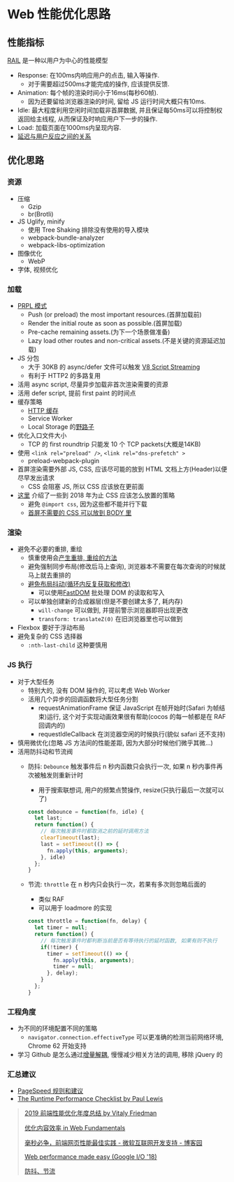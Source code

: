 # Web 性能优化思路

## 性能指标

[RAIL](https://developers.google.com/web/fundamentals/performance/rail?hl=zh-cn) 是一种以用户为中心的性能模型

* Response: 在100ms内响应用户的点击, 输入等操作.
  * 对于需要超过500ms才能完成的操作, 应该提供反馈.
* Animation: 每个帧的渲染时间小于16ms(每秒60帧).
  * 因为还要留给浏览器渲染的时间, 留给 JS 运行时间大概只有10ms.
* Idle: 最大程度利用空闲时间加载非首屏数据, 并且保证每50ms可以将控制权返回给主线程, 从而保证及时响应用户下一步的操作.
* Load: 加载页面在1000ms内呈现内容.
* [延迟与用户反应之间的关系](https://developers.google.com/web/fundamentals/performance/rail?hl=zh-cn#%E4%BB%A5%E7%94%A8%E6%88%B7%E4%B8%BA%E4%B8%AD%E5%BF%83)

## 优化思路

### 资源

* 压缩
  * Gzip
  * br(Brotli)
* JS Uglify, minify
  * 使用 Tree Shaking 排除没有使用的导入模块
  * webpack-bundle-analyzer
  * webpack-libs-optimization
* 图像优化
  * WebP
* 字体, 视频优化

### 加载

* [PRPL 模式](https://web.dev/apply-instant-loading-with-prpl/)
  * Push (or preload) the most important resources.(首屏加载前)
  * Render the initial route as soon as possible.(首屏加载)
  * Pre-cache remaining assets.(为下一个场景做准备)
  * Lazy load other routes and non-critical assets.(不是关键的资源延迟加载)
* JS 分包
  * 大于 30KB 的 async/defer 文件可以触发 [V8 Script Streaming](https://v8.dev/blog/cost-of-javascript-2019)
  * 有利于 HTTP2 的多路复用
* 活用 async script, 尽量异步加载非首次渲染需要的资源
* 活用 defer script, 提前 first paint 的时间点
* 缓存策略
  * [HTTP 缓存](2016-02-24-http-cache.md)
  * Service Worker
  * Local Storage 的[野路子](https://imququ.com/post/summary-of-my-blog-optimization.html)
* 优化入口文件大小
  * TCP 的 first roundtrip 只能发 10 个 TCP packets(大概是14KB)
* 使用 `<link rel="preload" />`, `<link rel="dns-prefetch" >`
  * preload-webpack-plugin
* 首屏渲染需要外部 JS, CSS, 应该尽可能的放到 HTML 文档上方(Header)以便尽早发出请求
  * CSS 会阻塞 JS, 所以 CSS 应该放在更前面
* [这里](https://csswizardry.com/2018/11/css-and-network-performance/) 介绍了一些到 2018 年为止 CSS 应该怎么放置的策略
  * 避免 `@import css`, 因为这些都不能并行下载
  * [首屏不需要的 CSS 可以放到 BODY 里](https://docs.google.com/presentation/d/1D4foHkE0VQdhcA5_hiesl8JhEGeTDRrQR4gipfJ8z7Y/present?slide=id.g1d760124ab_0_6)

### 渲染

* 避免不必要的重排, 重绘
  * 慎重使用会[产生重排, 重绘的方法](2018-03-22-web-render.md)
  * 避免强制同步布局(修改后马上查询), 浏览器本不需要在每次查询的时候就马上就去重排的
  * [避免布局抖动(循环内反复获取和修改)](https://developers.google.com/web/fundamentals/performance/rendering/avoid-large-complex-layouts-and-layout-thrashing)
    * 可以使用[FastDOM](https://github.com/wilsonpage/fastdom) 批处理 DOM 的读取和写入
  * 可以单独创建新的合成器层(但是不要创建太多了, 耗内存)
    * `will-change` 可以做到, 并提前警示浏览器即将出现更改
    * `transform: translateZ(0)` 在旧浏览器里也可以做到
* Flexbox 要好于浮动布局
* 避免复杂的 CSS 选择器
  * `:nth-last-child` 这种要慎用

### JS 执行

* 对于大型任务
  * 特别大的, 没有 DOM 操作的, 可以考虑 Web Worker
  * 活用几个异步的回调函数将大型任务分割
    * requestAnimationFrame 保证 JavaScript 在帧开始时(Safari 为帧结束)运行, 这个对于实现动画效果很有帮助(cocos 的每一帧都是在 RAF 回调内的)
    * requestIdleCallback 在浏览器空闲的时候执行(貌似 safari 还不支持)
* 慎用微优化(忽略 JS 方法间的性能差距, 因为大部分时候他们微乎其微...)
* 活用防抖动和节流阀
  * 防抖: `Debounce` 触发事件后 n 秒内函数只会执行一次, 如果 n 秒内事件再次被触发则重新计时
    * 用于搜索联想词, 用户的频繁点赞操作, resize(只执行最后一次就可以了)

    ```javascript
    const debounce = function(fn, idle) {
      let last;
      return function() {
        // 每次触发事件时都取消之前的延时调用方法
        clearTimeout(last);
        last = setTimeout(() => {
          fn.apply(this, arguments);
        }, idle)
      };
    }
    ```

  * 节流: `throttle` 在 n 秒内只会执行一次，若果有多次则忽略后面的
    * 类似 RAF
    * 可以用于 loadmore 的实现

    ```javascript
    const throttle = function(fn, delay) {
      let timer = null;
      return function() {
        // 每次触发事件时都判断当前是否有等待执行的延时函数, 如果有则不执行
        if(!timer) {
          timer = setTimeout(() => {
            fn.apply(this, arguments);
            timer = null;
          }, delay);
        }
      };
    }
    ```

### 工程角度

* 为不同的环境配置不同的策略
  * `navigator.connection.effectiveType` 可以更准确的检测当前网络环境, Chrome 62 开始支持
* 学习 Github 是怎么通过[增量解耦](https://github.blog/2018-09-06-removing-jquery-from-github-frontend/), 慢慢减少相关方法的调用, 移除 jQuery 的

### 汇总建议

* [PageSpeed 规则和建议](https://developers.google.com/web/fundamentals/performance/critical-rendering-path/page-speed-rules-and-recommendations?hl=zh-cn)
* [The Runtime Performance Checklist by Paul Lewis](https://calendar.perfplanet.com/2013/the-runtime-performance-checklist/)

> [2019 前端性能优化年度总结 by Vitaly Friedman](https://iangeli.com/2019/02/13/2019-%E5%89%8D%E7%AB%AF%E6%80%A7%E8%83%BD%E4%BC%98%E5%8C%96%E5%B9%B4%E5%BA%A6%E6%80%BB%E7%BB%93.html)
>
> [优化内容效率 in Web Fundamentals](https://developers.google.com/web/fundamentals/performance/optimizing-content-efficiency)
>
> [毫秒必争，前端网页性能最佳实践 - 微软互联网开发支持 - 博客园](http://www.cnblogs.com/developersupport/p/webpage-performance-best-practices.html)
>
> [Web performance made easy (Google I/O '18)](https://www.youtube.com/watch?v=Mv-l3-tJgGk)
>
> [防抖、节流](http://alloween.top/2018/04/16/%E9%98%B2%E6%8A%96%E3%80%81%E8%8A%82%E6%B5%81/)
